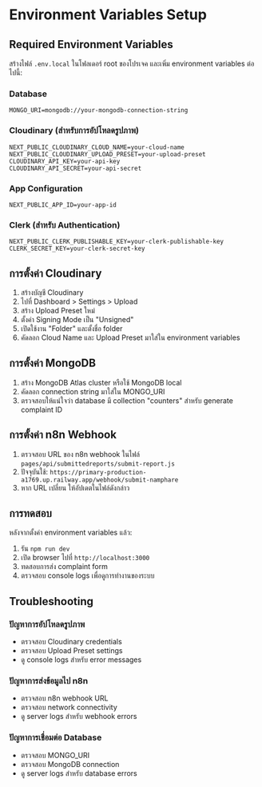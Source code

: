 # Environment Variables Setup

## Required Environment Variables

สร้างไฟล์ `.env.local` ในโฟลเดอร์ root ของโปรเจค และเพิ่ม environment variables ต่อไปนี้:

### Database
```env
MONGO_URI=mongodb://your-mongodb-connection-string
```

### Cloudinary (สำหรับการอัปโหลดรูปภาพ)
```env
NEXT_PUBLIC_CLOUDINARY_CLOUD_NAME=your-cloud-name
NEXT_PUBLIC_CLOUDINARY_UPLOAD_PRESET=your-upload-preset
CLOUDINARY_API_KEY=your-api-key
CLOUDINARY_API_SECRET=your-api-secret
```

### App Configuration
```env
NEXT_PUBLIC_APP_ID=your-app-id
```

### Clerk (สำหรับ Authentication)
```env
NEXT_PUBLIC_CLERK_PUBLISHABLE_KEY=your-clerk-publishable-key
CLERK_SECRET_KEY=your-clerk-secret-key
```

## การตั้งค่า Cloudinary

1. สร้างบัญชี Cloudinary
2. ไปที่ Dashboard > Settings > Upload
3. สร้าง Upload Preset ใหม่
4. ตั้งค่า Signing Mode เป็น "Unsigned"
5. เปิดใช้งาน "Folder" และตั้งชื่อ folder
6. คัดลอก Cloud Name และ Upload Preset มาใส่ใน environment variables

## การตั้งค่า MongoDB

1. สร้าง MongoDB Atlas cluster หรือใช้ MongoDB local
2. คัดลอก connection string มาใส่ใน MONGO_URI
3. ตรวจสอบให้แน่ใจว่า database มี collection "counters" สำหรับ generate complaint ID

## การตั้งค่า n8n Webhook

1. ตรวจสอบ URL ของ n8n webhook ในไฟล์ `pages/api/submittedreports/submit-report.js`
2. ปัจจุบันใช้: `https://primary-production-a1769.up.railway.app/webhook/submit-namphare`
3. หาก URL เปลี่ยน ให้อัปเดตในไฟล์ดังกล่าว

## การทดสอบ

หลังจากตั้งค่า environment variables แล้ว:

1. รัน `npm run dev`
2. เปิด browser ไปที่ `http://localhost:3000`
3. ทดสอบการส่ง complaint form
4. ตรวจสอบ console logs เพื่อดูการทำงานของระบบ

## Troubleshooting

### ปัญหาการอัปโหลดรูปภาพ
- ตรวจสอบ Cloudinary credentials
- ตรวจสอบ Upload Preset settings
- ดู console logs สำหรับ error messages

### ปัญหาการส่งข้อมูลไป n8n
- ตรวจสอบ n8n webhook URL
- ตรวจสอบ network connectivity
- ดู server logs สำหรับ webhook errors

### ปัญหาการเชื่อมต่อ Database
- ตรวจสอบ MONGO_URI
- ตรวจสอบ MongoDB connection
- ดู server logs สำหรับ database errors 